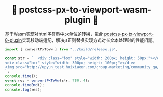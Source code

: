 <div align="center">
  <br/>
  <h1>🐺 <b>postcss-px-to-viewport-wasm-plugin 🐺</b></h1>
</div>


基于Wasm实现对html字符串中px单位的转换，配合 [postcss-px-to-viewport-8-plugin](https://www.npmjs.com/package/postcss-px-to-viewport-8-plugin)实现移动端适配，解决js正则替换实现方式对长文本处理时的性能问题。


```ts
import { convertPxToVw } from "../build/release.js";

const str = `  <div class="box" style="width: 200px; height: 50px;"></div>
<div class="box" style="width: 300px; height: 100px;"></div>
<img src="http://upyun_test.huixiaoer.com/group-marketing/community_qa/2c813a17d726cbae95a590a8e5a80f7b.jpg" alt="" data-href="" style="width: 858.00px;height: 482.63px;">
`;
console.time();
const res = convertPxToVw(str, 750, 4);
console.timeEnd();
console.log(res);

```

